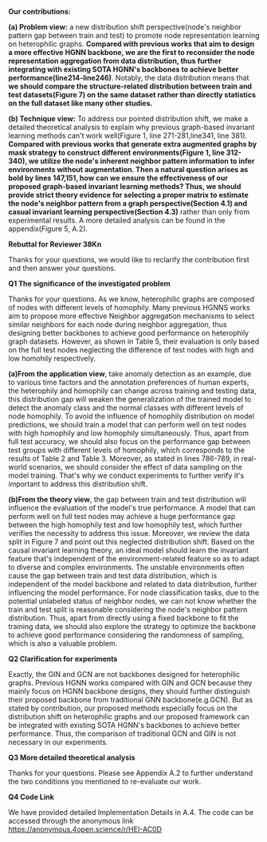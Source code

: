 **Our contributions:**

**(a) Problem view:** a new distribution shift perspective(node's neighbor pattern gap between train and test) to promote node representation learning on heterophilic graphs. **Compared with previous works that aim to design a more effective HGNN backbone, we are the first to reconsider the node representation aggregation from data distribution, thus further integrating with existing SOTA HGNN's backbones to achieve better performance(line214-line246)**. Notably, the data distribution means that **we should compare the structure-related distribution between train and test datasets(Figure 7) on the same dataset rather than directly statistics on the full dataset like many other studies.** 

**(b) Technique view:** To address our pointed distribution shift, we make a detailed theoretical analysis to explain why previous graph-based invariant learning methods can't work well(Figure 1, line 271-281,line341, line 381). **Compared with previous works that generate extra augmented graphs by mask strategy to construct different environments(Figure 1, line 312-340), we utilize the node's inherent neighbor pattern information to infer environments without augmentation. Then a natural question arises as bold by lines 147,151, how can we ensure the effectiveness of our proposed graph-based invariant learning methods? Thus, we should provide strict theory evidence for selecting a proper matrix to estimate the node's neighbor pattern from a graph perspective(Section 4.1) and casual invariant learning perspective(Section 4.3)** rather than only from experimental results. A more detailed analysis can be found in the appendix(Figure 5, A.2).



**Rebuttal for Reviewer 38Kn**

Thanks for your questions, we would like to reclarify the contribution first and then answer your questions.

**Q1 The significance of the investigated problem** 

Thanks for your questions. As we know, heterophilic graphs are composed of nodes with different levels of homophily. Many previous HGNNS works aim to propose more effective Neighbor aggregation mechanisms to select similar neighbors for each node during neighbor aggregation, thus designing better backbones to achieve good performance on heterophily graph datasets. However, as shown in Table 5, their evaluation is only based on the full test nodes neglecting the difference of test nodes with high and low homohily respectively. 

**(a)From the application view**, take anomaly detection as an example, due to various time factors and the
annotation preferences of human experts, the heterophily and homophily can change across training and testing data, this distribution gap will weaken the generalization of the trained model to detect the anomaly class and the normal classes with different levels of node homophily. To avoid the influence of homophily distribution on model predictions, we should train a model that can perform well on test nodes with high homophily and low homophily simultaneously. Thus, apart from full test accuracy, we should also focus on the performance gap between test groups with different levels of homophily, which corresponds to the results of Table 2 and Table 3. Moreover, as stated in lines 786-789, in real-world scenarios, we should consider the effect of data sampling on the model training. That's why we conduct experiments to further verify it's important to address this distribution shift.

**(b)From the theory view**, the gap between train and test distribution will influence the evaluation of the model's true performance. A model that can perform well on full test nodes may achieve a huge performance gap between the high homophily test and low homophily test, which further verifies the necessity to address this issue. Moreover, we review the data split in Figure 7 and point out this neglected distribution shift.  Based on the causal invariant learning theory, an ideal model should learn the invariant feature that's independent of the environment-related feature so as to adapt to diverse and complex environments. The unstable environments often cause the gap between train and test data distribution, which is independent of the model backbone and related to data distribution, further influencing the model performance. For node classification tasks, due to the potential unlabeled status of neighbor nodes, we can not know whether the train and test split is reasonable considering the node's neighbor pattern distribution. Thus, apart from directly using a fixed backbone to fit the training data, we should also explore the strategy to optimize the backbone to achieve good performance considering the randomness of sampling, which is also a valuable problem.

**Q2 Clarification for experiments** 

Exactly, the GIN and GCN are not backbones designed for heterophilic graphs. Previous HGNN works compared with GIN and GCN because they mainly focus on HGNN backbone designs, they should further distinguish their proposed backbone from traditional GNN backbone(e.g.GCN). But as stated by contribution, our proposed methods especially focus on the distribution shift on heterophilic graphs and our proposed framework can be integrated with existing SOTA HGNN's backbones to achieve better performance. Thus, the comparison of traditional GCN and GIN is not necessary in our experiments. 

**Q3 More detailed theoretical analysis** 

Thanks for your questions. Please see Appendix A.2 to further understand the two conditions you mentioned to re-evaluate our work.

**Q4 Code Link** 

We have provided detailed Implementation Details in A.4. The code can be accessed through the anonymous link https://anonymous.4open.science/r/HEI-AC0D